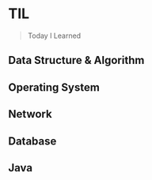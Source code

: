 # TIL
> Today I Learned

## Data Structure & Algorithm

## Operating System

## Network

## Database

## Java
